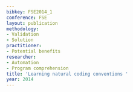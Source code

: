 ```yaml
---
bibkey: FSE2014_1
conference: FSE
layout: publication
methodology:
- Validation
- Solution
practitioner:
- Potential benefits
researcher:
- Automation
- Program comprehension
title: 'Learning natural coding conventions '
year: 2014
---
```

